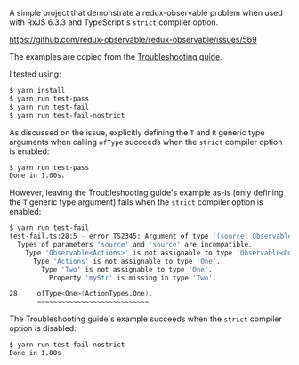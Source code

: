 A simple project that demonstrate a redux-observable problem when used with RxJS 6.3.3 and TypeScript's `strict` compiler option.

https://github.com/redux-observable/redux-observable/issues/569

The examples are copied from the [Troubleshooting guide](https://redux-observable.js.org/docs/Troubleshooting.html).

I tested using:

```bash
$ yarn install
$ yarn run test-pass
$ yarn run test-fail
$ yarn run test-fail-nostrict
```

As discussed on the issue, explicitly defining the `T` and `R` generic type arguments when calling `ofType` succeeds when the `strict` compiler option is enabled:

```bash
$ yarn run test-pass
Done in 1.00s.
```

However, leaving the Troubleshooting guide's example as-is (only defining the `T` generic type argument) fails when the `strict` compiler option is enabled:

```bash
$ yarn run test-fail
test-fail.ts:28:5 - error TS2345: Argument of type '(source: Observable<One>) => Observable<One>' is not assignable to parameter of type 'OperatorFunction<Actions, One>'.
  Types of parameters 'source' and 'source' are incompatible.
    Type 'Observable<Actions>' is not assignable to type 'Observable<One>'.
      Type 'Actions' is not assignable to type 'One'.
        Type 'Two' is not assignable to type 'One'.
          Property 'myStr' is missing in type 'Two'.

28     ofType<One>(ActionTypes.One),
       ~~~~~~~~~~~~~~~~~~~~~~~~~~~~
```

The Troubleshooting guide's example succeeds when the `strict` compiler option is disabled:

```bash
$ yarn run test-fail-nostrict
Done in 1.00s
```
